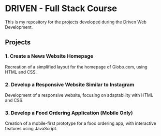 # DRIVEN - Full Stack Course

This is my repository for the projects developed during the Driven Web Development.

## Projects

### 1. Create a News Website Homepage  
Recreation of a simplified layout for the homepage of Globo.com, using HTML and CSS.

### 2. Develop a Responsive Website Similar to Instagram  
Development of a responsive website, focusing on adaptability with HTML and CSS.

### 3. Develop a Food Ordering Application (Mobile Only)  
Creation of a mobile-first prototype for a food ordering app, with interactive features using JavaScript.
